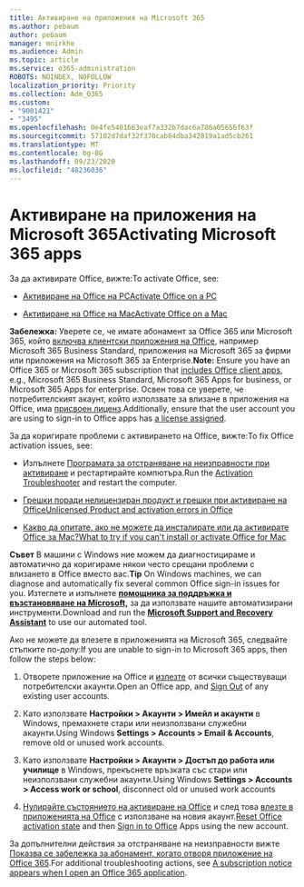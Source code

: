 ```yaml
---
title: Активиране на приложения на Microsoft 365
ms.author: pebaum
author: pebaum
manager: mnirkhe
ms.audience: Admin
ms.topic: article
ms.service: o365-administration
ROBOTS: NOINDEX, NOFOLLOW
localization_priority: Priority
ms.collection: Adm_O365
ms.custom:
- "9001421"
- "3495"
ms.openlocfilehash: 0e4fe5401663eaf7a332b7dac6a786a05656f63f
ms.sourcegitcommit: 57102d7daf32f370cab84dba342819a1ad5cb261
ms.translationtype: MT
ms.contentlocale: bg-BG
ms.lasthandoff: 09/23/2020
ms.locfileid: "48236036"
---
```

# <a name="activating-microsoft-365-apps"></a><span data-ttu-id="8bedb-102">Активиране на приложения на Microsoft 365</span><span class="sxs-lookup"><span data-stu-id="8bedb-102">Activating Microsoft 365 apps</span></span>

<span data-ttu-id="8bedb-103">За да активирате Office, вижте:</span><span class="sxs-lookup"><span data-stu-id="8bedb-103">To activate Office, see:</span></span>

- [<span data-ttu-id="8bedb-104">Активиране на Office на PC</span><span class="sxs-lookup"><span data-stu-id="8bedb-104">Activate Office on a PC</span></span>](https://support.office.com/article/activate-office-5bd38f38-db92-448b-a982-ad170b1e187e) 

- [<span data-ttu-id="8bedb-105">Активиране на Office на Mac</span><span class="sxs-lookup"><span data-stu-id="8bedb-105">Activate Office on a Mac</span></span>](https://support.office.com/article/activate-office-for-mac-7f6646b1-bb14-422a-9ad4-a53410fcefb2)

<span data-ttu-id="8bedb-106">**Забележка:**  Уверете се, че имате абонамент за Office 365 или Microsoft 365, който [включва клиентски приложения на Office](https://support.office.com/article/28cbc8cf-1332-4f04-9123-9b660abb629e), например Microsoft 365 Business Standard, приложения на Microsoft 365 за фирми или приложения на Microsoft 365 за Enterprise.</span><span class="sxs-lookup"><span data-stu-id="8bedb-106">**Note:**  Ensure you have an Office 365 or Microsoft 365 subscription that [includes Office client apps](https://support.office.com/article/28cbc8cf-1332-4f04-9123-9b660abb629e), e.g., Microsoft 365 Business Standard, Microsoft 365 Apps for business, or Microsoft 365 Apps for enterprise.</span></span> <span data-ttu-id="8bedb-107">Освен това се уверете, че потребителският акаунт, който използвате за влизане в приложения на Office, има [присвоен лиценз](https://docs.microsoft.com/microsoft-365/admin/manage/assign-licenses-to-users).</span><span class="sxs-lookup"><span data-stu-id="8bedb-107">Additionally, ensure that the user account you are using to sign-in to Office apps has [a license assigned](https://docs.microsoft.com/microsoft-365/admin/manage/assign-licenses-to-users).</span></span>

<span data-ttu-id="8bedb-108">За да коригирате проблеми с активирането на Office, вижте:</span><span class="sxs-lookup"><span data-stu-id="8bedb-108">To fix Office activation issues, see:</span></span>

- <span data-ttu-id="8bedb-109">Изпълнете [Програмата за отстраняване на неизправности при активиране](https://aka.ms/SARA-OfficeActivation-Alchemy) и рестартирайте компютъра.</span><span class="sxs-lookup"><span data-stu-id="8bedb-109">Run the [Activation Troubleshooter](https://aka.ms/SARA-OfficeActivation-Alchemy) and restart the computer.</span></span>
- [<span data-ttu-id="8bedb-110">Грешки поради нелицензиран продукт и грешки при активиране на Office</span><span class="sxs-lookup"><span data-stu-id="8bedb-110">Unlicensed Product and activation errors in Office</span></span>](https://support.office.com/article/unlicensed-product-and-activation-errors-in-office-0d23d3c0-c19c-4b2f-9845-5344fedc4380)

- [<span data-ttu-id="8bedb-111">Какво да опитате, ако не можете да инсталирате или да активирате Office за Mac?</span><span class="sxs-lookup"><span data-stu-id="8bedb-111">What to try if you can't install or activate Office for Mac</span></span>](https://support.office.com/article/what-to-try-if-you-can-t-install-or-activate-office-for-mac-5efba2b4-b1e6-4e5f-bf3c-6ab945d03dea)

<span data-ttu-id="8bedb-112">**Съвет** В машини с Windows ние можем да диагностицираме и автоматично да коригираме някои често срещани проблеми с влизането в Office вместо вас.</span><span class="sxs-lookup"><span data-stu-id="8bedb-112">**Tip** On Windows machines, we can diagnose and automatically fix several common Office sign-in issues for you.</span></span> <span data-ttu-id="8bedb-113">Изтеглете и изпълнете  **[помощника за поддръжка и възстановяване на Microsoft,](https://aka.ms/SaRA-OfficeSignInScenario)** за да използвате нашите автоматизирани инструменти.</span><span class="sxs-lookup"><span data-stu-id="8bedb-113">Download and run the  **[Microsoft Support and Recovery Assistant](https://aka.ms/SaRA-OfficeSignInScenario)** to use our automated tool.</span></span>

<span data-ttu-id="8bedb-114">Ако не можете да влезете в приложенията на Microsoft 365, следвайте стъпките по-долу:</span><span class="sxs-lookup"><span data-stu-id="8bedb-114">If you are unable to sign-in to Microsoft 365 apps, then follow the steps below:</span></span>

1. <span data-ttu-id="8bedb-115">Отворете приложение на Office и [излезте](https://go.microsoft.com/fwlink/?linkid=2114082) от всички съществуващи потребителски акаунти.</span><span class="sxs-lookup"><span data-stu-id="8bedb-115">Open an Office app, and [Sign Out](https://go.microsoft.com/fwlink/?linkid=2114082) of any existing user accounts.</span></span>

2. <span data-ttu-id="8bedb-116">Като използвате **Настройки > Акаунти > Имейл и акаунти** в Windows, премахнете стари или неизползвани служебни акаунти.</span><span class="sxs-lookup"><span data-stu-id="8bedb-116">Using Windows **Settings > Accounts > Email & Accounts**, remove old or unused work accounts.</span></span>

3. <span data-ttu-id="8bedb-117">Като използвате **Настройки > Акаунти > Достъп до работа или училище** в Windows, прекъснете връзката със стари или неизползвани служебни акаунти.</span><span class="sxs-lookup"><span data-stu-id="8bedb-117">Using Windows **Settings > Accounts > Access work or school**, disconnect old or unused work accounts</span></span>

4. <span data-ttu-id="8bedb-118">[Нулирайте състоянието на активиране на Office](https://docs.microsoft.com/office365/troubleshoot/activation/reset-office-365-proplus-activation-state) и след това [влезте в приложенията на Office](https://support.office.com/article/sign-in-to-office-b9582171-fd1f-4284-9846-bdd72bb28426) с използване на новия акаунт.</span><span class="sxs-lookup"><span data-stu-id="8bedb-118">[Reset Office activation state](https://docs.microsoft.com/office365/troubleshoot/activation/reset-office-365-proplus-activation-state) and then [Sign in to Office](https://support.office.com/article/sign-in-to-office-b9582171-fd1f-4284-9846-bdd72bb28426) Apps using the new account.</span></span>

<span data-ttu-id="8bedb-119">За допълнителни действия за отстраняване на неизправности вижте [Показва се забележка за абонамент, когато отворя приложение на Office 365](https://support.office.com/article/a-subscription-notice-appears-when-i-open-an-office-365-application-4cabe32c-f594-4c0e-9191-3d3ade10cceb).</span><span class="sxs-lookup"><span data-stu-id="8bedb-119">For additional troubleshooting actions, see [A subscription notice appears when I open an Office 365 application](https://support.office.com/article/a-subscription-notice-appears-when-i-open-an-office-365-application-4cabe32c-f594-4c0e-9191-3d3ade10cceb).</span></span>
